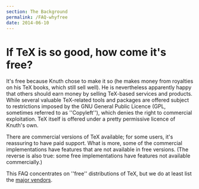 ```yaml
---
section: The Background
permalink: /FAQ-whyfree
date: 2014-06-10
---
```


# If TeX is so good, how come it's free?

It's free because Knuth chose to make it so (he makes money from
royalties on his TeX books, which still sell well).  He is
nevertheless apparently happy that others should earn money by selling
TeX-based services and products. While several valuable
TeX-related tools and packages are offered subject to restrictions
imposed by the GNU General Public Licence (GPL,
sometimes referred to as ''Copyleft''), which denies the right to
commercial exploitation.  TeX itself is offered under a pretty
permissive licence of Knuth's own.

There are commercial versions of TeX available; for some users,
it's reassuring to have paid support.  What is more, some of the
commercial implementations
have features that are not available in free versions.  (The
reverse is also true: some free implementations have features
not available commercially.)

This FAQ concentrates on ''free'' distributions of TeX, but we
do at least list the [major vendors](/FAQ-commercial).

